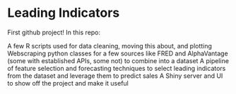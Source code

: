 # Leading Indicators
First github project!
In this repo:

A few R scripts used for data cleaning, moving this about, and plotting
Webscraping python classes for a few sources like FRED and AlphaVantage (some with established APIs, some not) to combine into a dataset
A pipeline of feature selection and forecasting techniques to select leading indicators from the dataset and leverage them to predict sales
A Shiny server and UI to show off the project and make it useful
